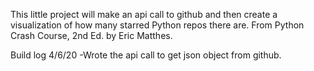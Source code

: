 This little project will make an api call to github and then create a visualization of how many starred Python repos there are. From Python Crash Course, 2nd Ed. by Eric Matthes.

Build log
4/6/20
    -Wrote the api call to get json object from github.